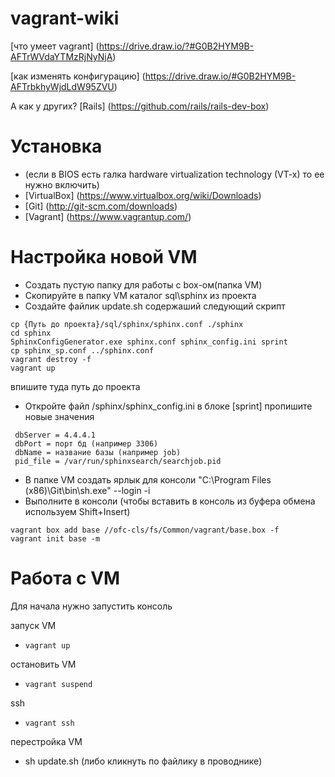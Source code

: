 # vagrant-wiki

[что умеет vagrant] (https://drive.draw.io/?#G0B2HYM9B-AFTrWVdaYTMzRjNyNjA)

[как изменять конфигурацию] (https://drive.draw.io/#G0B2HYM9B-AFTrbkhyWjdLdW95ZVU)

А как у других? [Rails] (https://github.com/rails/rails-dev-box)


# Установка
- (если в BIOS есть галка hardware virtualization technology (VT-x) то ее нужно включить)
- [VirtualBox] (https://www.virtualbox.org/wiki/Downloads)
- [Git] (http://git-scm.com/downloads)
- [Vagrant] (https://www.vagrantup.com/)

# Настройка новой VM
- Создать пустую папку для работы с box-ом(папка VM)
- Скопируйте в папку VM каталог sql\sphinx из проекта
- Создайте файлик update.sh содержаший следующий скрипт
```
cp {Путь до проекта}/sql/sphinx/sphinx.conf ./sphinx
cd sphinx 
SphinxConfigGenerator.exe sphinx.conf sphinx_config.ini sprint
cp sphinx_sp.conf ../sphinx.conf
vagrant destroy -f
vagrant up
```
  впишите туда путь до проекта
- Откройте файл /sphinx/sphinx_config.ini в блоке [sprint] пропишите новые значения
```
 dbServer = 4.4.4.1
 dbPort = порт бд (например 3306)
 dbName = название базы (например job)
 pid_file = /var/run/sphinxsearch/searchjob.pid
```

- В папке VM создать ярлык для консоли "C:\Program Files (x86)\Git\bin\sh.exe" --login -i
- Выполните в консоли (чтобы вставить в консоль из буфера обмена используем Shift+Insert)
``` 
vagrant box add base //ofc-cls/fs/Common/vagrant/base.box -f
vagrant init base -m
```

# Работа с VM
Для начала нужно запустить консоль

запуск VM
- `vagrant up`

остановить VM
- `vagrant suspend`

ssh
 - `vagrant ssh`
 
перестройка VM
- sh update.sh (либо кликнуть по файлику в проводнике)
 



